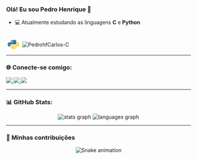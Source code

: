 ### Olá! Eu sou Pedro Henrique 👋

- 💻 Atualmente estudando as linguagens **C** e **Python**

<div style="display: inline_block"><br>
  <img align="center" alt="PedrohfCarlos-Python" height="30" width="40" src="https://raw.githubusercontent.com/devicons/devicon/master/icons/python/python-original.svg"> 
  <img align="center" alt="PedrohfCarlos-C" height="30" width="40" src="https://cdn.jsdelivr.net/gh/devicons/devicon/icons/c/c-original.svg">    
</div>

---

### 🌐 Conecte-se comigo:
<div> 
  <a href="https://www.instagram.com/pedro.h.f.carlos/" target="_blank">
    <img src="https://img.shields.io/badge/-Instagram-%23E4405F?style=for-the-badge&logo=instagram&logoColor=white" target="_blank">
  </a>
  <a href="mailto:pedrohenriquefilgueiracarlos2@gmail.com">
    <img src="https://img.shields.io/badge/-Gmail-%23333?style=for-the-badge&logo=gmail&logoColor=white" target="_blank">
  </a>
  <a href="https://www.linkedin.com/in/pedro-henrique-filgueira-carlos-b07ab7262/" target="_blank">
    <img src="https://img.shields.io/badge/-LinkedIn-%230077B5?style=for-the-badge&logo=linkedin&logoColor=white" target="_blank">
  </a> 
</div>

---

### 📊 GitHub Stats:
<div align="center">
  <img src="https://github-readme-stats.vercel.app/api?username=PedrohfCarlos&show_icons=true&count_private=true&include_all_commits=true&theme=dracula&hide_border=false&locale=pt-br" height="150" alt="stats graph" />
  <img src="https://github-readme-stats.vercel.app/api/top-langs?username=PedrohfCarlos&layout=compact&langs_count=5&theme=dracula&hide_border=false&locale=pt-br" height="150" alt="languages graph" />
</div>

---

### 🐍 Minhas contribuições
<div align="center">
  <img src="https://raw.githubusercontent.com/PedrohfCarlos/PedrohfCarlos/output/snake.svg" alt="Snake animation" />
</div>
